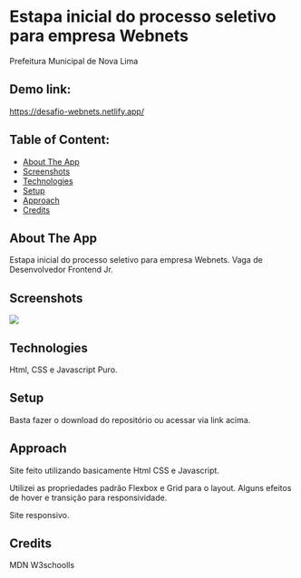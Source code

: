 # Estapa inicial do processo seletivo para empresa Webnets

Prefeitura Municipal de Nova Lima

## Demo link:

https://desafio-webnets.netlify.app/

## Table of Content:

- [About The App](#about-the-app)
- [Screenshots](#screenshots)
- [Technologies](#technologies)
- [Setup](#setup)
- [Approach](#approach)
- [Credits](#credits)

## About The App

Estapa inicial do processo seletivo para empresa Webnets. Vaga de Desenvolvedor Frontend Jr.

## Screenshots

![]("https://github.com/lc-dev90/prefeitura-nova-lima/blob/master/preview.gif?raw=true")

## Technologies

Html, CSS e Javascript Puro.

## Setup

Basta fazer o download do repositório ou acessar via link acima.

## Approach

Site feito utilizando basicamente Html CSS e Javascript.

Utilizei as propriedades padrão Flexbox e Grid para o layout. Alguns efeitos de hover e transição para responsividade.

Site responsivo.

## Credits

MDN
W3schoolls
